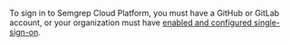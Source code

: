 To sign in to Semgrep Cloud Platform, you must have a GitHub or GitLab account, or your organization must have [enabled and configured single-sign-on](/semgrep-cloud-platform/sso/).
